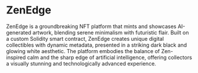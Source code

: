 # ZenEdge
ZenEdge is a groundbreaking NFT platform that mints and showcases AI-generated artwork, blending serene minimalism with futuristic flair. Built on a custom Solidity smart contract, ZenEdge creates unique digital collectibles with dynamic metadata, presented in a striking dark black and glowing white aesthetic. The platform embodies the balance of Zen-inspired calm and the sharp edge of artificial intelligence, offering collectors a visually stunning and technologically advanced experience.
